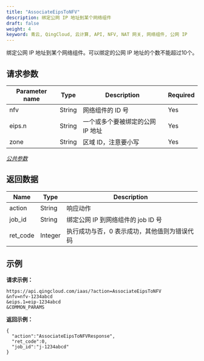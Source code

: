 ```yaml
---
title: "AssociateEipsToNFV"
description: 绑定公网 IP 地址到某个网络组件
draft: false
weight: 4
keyword: 青云, QingCloud, 云计算, API, NFV, NAT 网关, 网络组件, 公网 IP
---
```


绑定公网 IP 地址到某个网络组件。可以绑定的公网 IP 地址的个数不能超过10个。

## 请求参数

| Parameter name | Type | Description | Required |
| --- | --- | --- | --- |
| nfv | String | 网络组件的 ID 号 | Yes |
| eips.n | String | 一个或多个要被绑定的公网 IP 地址 | Yes |
| zone | String | 区域 ID，注意要小写 | Yes |

[_公共参数_](../../get_api/parameters/)

## 返回数据

| Name | Type | Description |
| --- | --- | --- |
| action | String | 响应动作 |
| job_id | String | 绑定公网 IP 到网络组件的 job ID 号 |
| ret_code | Integer | 执行成功与否，0 表示成功，其他值则为错误代码 |

## 示例

**请求示例：**

```
https://api.qingcloud.com/iaas/?action=AssociateEipsToNFV
&nfv=nfv-1234abcd
&eips.1=eip-1234abcd
&COMMON_PARAMS
```

**返回示例：**

```
{
  "action":"AssociateEipsToNFVResponse",
  "ret_code":0,
  "job_id":"j-1234abcd"
}
```
